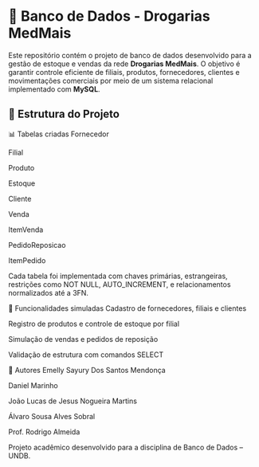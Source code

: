 # 💊 Banco de Dados - Drogarias MedMais

Este repositório contém o projeto de banco de dados desenvolvido para a gestão de estoque e vendas da rede **Drogarias MedMais**. O objetivo é garantir controle eficiente de filiais, produtos, fornecedores, clientes e movimentações comerciais por meio de um sistema relacional implementado com **MySQL**.

## 📁 Estrutura do Projeto

📊 Tabelas criadas
Fornecedor

Filial

Produto

Estoque

Cliente

Venda

ItemVenda

PedidoReposicao

ItemPedido

Cada tabela foi implementada com chaves primárias, estrangeiras, restrições como NOT NULL, AUTO_INCREMENT, e relacionamentos normalizados até a 3FN.

📌 Funcionalidades simuladas
Cadastro de fornecedores, filiais e clientes

Registro de produtos e controle de estoque por filial

Simulação de vendas e pedidos de reposição

Validação de estrutura com comandos SELECT


👥 Autores
Emelly Sayury Dos Santos Mendonça

Daniel Marinho

João Lucas de Jesus Nogueira Martins

Álvaro Sousa Alves Sobral

Prof. Rodrigo Almeida

Projeto acadêmico desenvolvido para a disciplina de Banco de Dados – UNDB.


